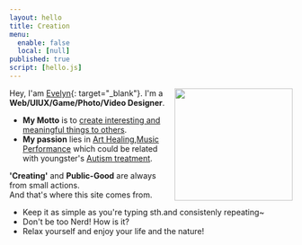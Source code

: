 ```yaml
---
layout: hello
title: Creation
menu:
  enable: false
  local: [null]
published: true
script: [hello.js]
---
```


<img align="right" src="https://s2.loli.net/2023/09/11/mZpAIGLw649sgVr.png" width = "210" height = "200"/>

Hey, I'am [Evelyn](https://bento.me/linda-lin){: target="_blank"}. I'm a **Web/UIUX/Game/Photo/Video Designer**.
- **My Motto** is to <u>create interesting and meaningful things to others</u>.
- **My passion** lies in [Art Healing](https://jiyan.org/psychotherapy/?gclid=EAIaIQobChMIqu7k4reigQMV5MjjBx1n7gMaEAAYASAAEgJtUvD_BwE),[Music Performance](https://phamoxmusic.com/music-performance/) which could be related with youngster's [Autism treatment](https://www.nichd.nih.gov/health/topics/autism/conditioninfo/treatments).

**'Creating'** and **Public-Good** are always from small actions.  
And that's where this site comes from.     

- Keep it as simple as you're typing sth.and consistenly repeating~    
- Don't be too Nerd! How is it? 
- Relax yourself and enjoy your life and the nature!

